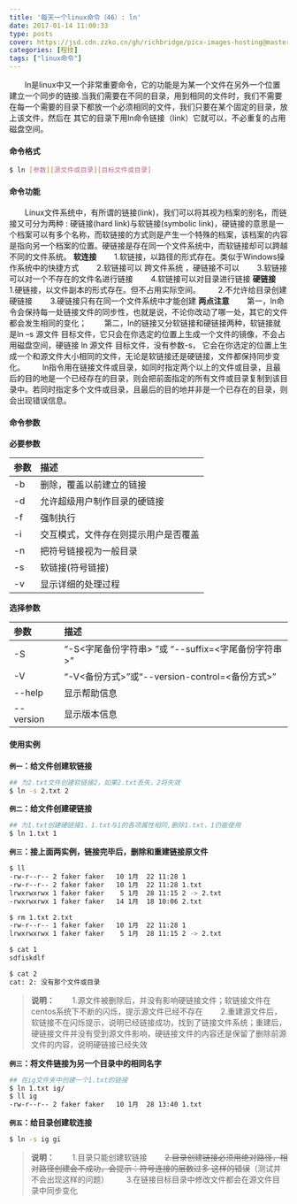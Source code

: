 ```yaml
---
title: '每天一个linux命令（46）: ln'
date: 2017-01-14 11:00:33
type: posts
cover: https://jsd.cdn.zzko.cn/gh/richbridge/picx-images-hosting@master/thumbnail/audit.jpg
categories: [程技]
tags: ["linux命令"]
---
```

　　ln是linux中又一个非常重要命令，它的功能是为某一个文件在另外一个位置建立一个同步的链接.当我们需要在不同的目录，用到相同的文件时，我们不需要在每一个需要的目录下都放一个必须相同的文件，我们只要在某个固定的目录，放上该文件，然后在 其它的目录下用ln命令链接（link）它就可以，不必重复的占用磁盘空间。
<!--more -->

#### 命令格式
```bash
$ ln [参数][源文件或目录][目标文件或目录]
```
#### 命令功能
　　Linux文件系统中，有所谓的链接(link)，我们可以将其视为档案的别名，而链接又可分为两种 : 硬链接(hard link)与软链接(symbolic link)，硬链接的意思是一个档案可以有多个名称，而软链接的方式则是产生一个特殊的档案，该档案的内容是指向另一个档案的位置。硬链接是存在同一个文件系统中，而软链接却可以跨越不同的文件系统。
**软连接**
　　1.软链接，以路径的形式存在。类似于Windows操作系统中的快捷方式
　　2.软链接可以 跨文件系统 ，硬链接不可以
　　3.软链接可以对一个不存在的文件名进行链接
　　4.软链接可以对目录进行链接
**硬链接**
　　1.硬链接，以文件副本的形式存在。但不占用实际空间。
　　2.不允许给目录创建硬链接
　　3.硬链接只有在同一个文件系统中才能创建
**两点注意**
　　第一，ln命令会保持每一处链接文件的同步性，也就是说，不论你改动了哪一处，其它的文件都会发生相同的变化；
　　第二，ln的链接又分软链接和硬链接两种，软链接就是ln –s 源文件 目标文件，它只会在你选定的位置上生成一个文件的镜像，不会占用磁盘空间，硬链接 ln 源文件 目标文件，没有参数-s， 它会在你选定的位置上生成一个和源文件大小相同的文件，无论是软链接还是硬链接，文件都保持同步变化。
　　ln指令用在链接文件或目录，如同时指定两个以上的文件或目录，且最后的目的地是一个已经存在的目录，则会把前面指定的所有文件或目录复制到该目录中。若同时指定多个文件或目录，且最后的目的地并非是一个已存在的目录，则会出现错误信息。
#### 命令参数
**必要参数**

| 参数 | 描述     |
| :------------- | :------------- |
| -b | 删除，覆盖以前建立的链接 |
| -d | 允许超级用户制作目录的硬链接 |
| -f | 强制执行 |
| -i | 交互模式，文件存在则提示用户是否覆盖 |
| -n | 把符号链接视为一般目录 |
| -s | 软链接(符号链接) |
| -v | 显示详细的处理过程 |

**选择参数**

| 参数 | 描述     |
| :------------- | :------------- |
| -S | “-S<字尾备份字符串> ”或 “--suffix=<字尾备份字符串>” |
| -V | “-V<备份方式>”或“--version-control=<备份方式>” |
| --help | 显示帮助信息 |
| --version | 显示版本信息 |

#### 使用实例
**`例一`：给文件创建软链接**
```bash
## 为2.txt文件创建软链接2，如果2.txt丢失，2将失效
$ ln -s 2.txt 2
```
**`例二`：给文件创建硬链接**
```bash
## 为1.txt创建硬链接1，1.txt与1的各项属性相同,删除1.txt，1仍能使用
$ ln 1.txt 1
```
**`例三`：接上面两实例，链接完毕后，删除和重建链接原文件**
```bash
$ ll
-rw-r--r-- 2 faker faker   10 1月  22 11:28 1
-rw-r--r-- 2 faker faker   10 1月  22 11:28 1.txt
lrwxrwxrwx 1 faker faker    5 1月  28 11:15 2 -> 2.txt
-rwxrwxrwx 1 faker faker   14 1月  18 10:06 2.txt

$ rm 1.txt 2.txt
-rw-r--r-- 1 faker faker   10 1月  22 11:28 1
lrwxrwxrwx 1 faker faker    5 1月  28 11:15 2 -> 2.txt

$ cat 1
sdfiskdlf

$ cat 2
cat: 2: 没有那个文件或目录
```
>**说明：**
　　1.源文件被删除后，并没有影响硬链接文件；软链接文件在centos系统下不断的闪烁，提示源文件已经不存在
　　2.重建源文件后，软链接不在闪烁提示，说明已经链接成功，找到了链接文件系统；重建后，硬链接文件并没有受到源文件影响，硬链接文件的内容还是保留了删除前源文件的内容，说明硬链接已经失效

**`例三`：将文件链接为另一个目录中的相同名字**
```bash
## 在ig文件夹中创建一个1.txt的链接
$ ln 1.txt ig/
$ ll ig
-rw-r--r-- 2 faker faker   10 1月  28 13:40 1.txt
```

**`例五`：给目录创建软连接**
```bash
$ ln -s ig gi
```
>**说明：**
　　1.目录只能创建软链接
　　~~2.目录创建链接必须用绝对路径，相对路径创建会不成功，会提示：符号连接的层数过多 这样的错误~~（测试并不会出现这样的问题）
　　3.在链接目标目录中修改文件都会在源文件目录中同步变化

